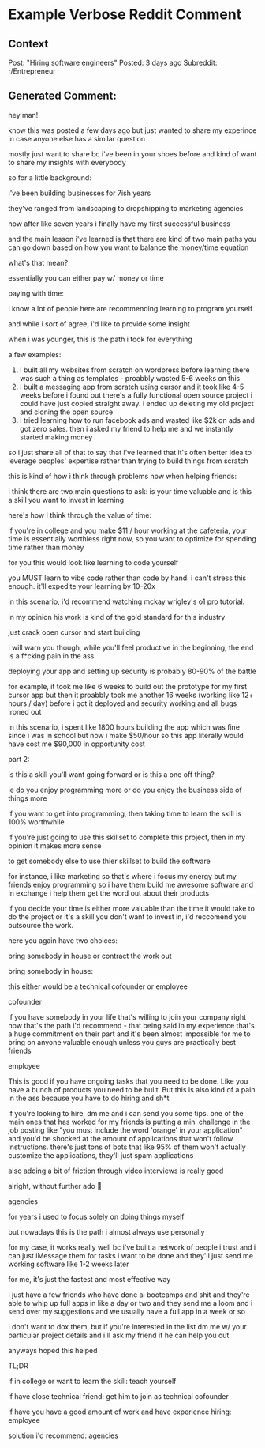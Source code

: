 # Example Verbose Reddit Comment

## Context
Post: "Hiring software engineers" 
Posted: 3 days ago
Subreddit: r/Entrepreneur

## Generated Comment:

hey man!

know this was posted a few days ago but just wanted to share my experince in case anyone else has a similar question

mostly just want to share bc i've been in your shoes before and kind of want to share my insights with everybody


so for a little background:


i've been building businesses for 7ish years

they've ranged from landscaping to dropshipping to marketing agencies

now after like seven years i finally have my first successful business 

and the main lesson i've learned is that there are kind of two main paths you can go down based on how you want to balance the money/time equation

what's that mean?

essentially you can either pay w/ money or time



paying with time:

i know a lot of people here are recommending learning to program yourself

and while i sort of agree, i'd like to provide some insight



when i was younger, this is the path i took for everything 

a few examples:

1. i built all my websites from scratch on wordpress before learning there was such a thing as templates - proabbly wasted 5-6 weeks on this
2. i built a messaging app from scratch using cursor and it took like 4-5 weeks before i found out there's a fully functional open source project i could have just copied straight away. i ended up deleting my old project and cloning the open source
3. i tried learning how to run facebook ads and wasted like $2k on ads and got zero sales. then i asked my friend to help me and we instantly started making money

so i just share all of that to say that i've learned that it's often better idea to leverage peoples' expertise rather than trying to build things from scratch



this is kind of how i think through problems now when helping friends:


i think there are two main questions to ask: is your time valuable and is this a skill you want to invest in learning



here's how I think through the value of time:

if you're in college and you make $11 / hour working at the cafeteria, your time is essentially worthless right now, so you want to optimize for spending time rather than money

for you this would look like learning to code yourself 

you MUST learn to vibe code rather than code by hand. i can't stress this enough. it'll expedite your learning by 10-20x

in this scenario, i'd recommend watching mckay wrigley's o1 pro tutorial.

in my opinion his work is kind of the gold standard for this industry

just crack open cursor and start building

i will warn you though, while you'll feel productive in the beginning, the end is a f*cking pain in the ass

deploying your app and setting up security is probably 80-90% of the battle

for example, it took me like 6 weeks to build out the prototype for my first cursor app but then it proabbly took me another 16 weeks (working like 12+ hours / day) before i got it deployed and security working and all bugs ironed out

in this scenario, i spent like 1800 hours building the app which was fine since i was in school but now i make $50/hour so this app literally would have cost me $90,000 in opportunity cost 



part 2:

is this a skill you'll want going forward or is this a one off thing?

ie do you enjoy programming more or do you enjoy the business side of things more

if you want to get into programming, then taking time to learn the skill is 100% worthwhile

if you're just going to use this skillset to complete this project, then in my opinion it makes more sense 

to get somebody else to use thier skillset to build the software

for instance, i like marketing so that's where i focus my energy but my friends enjoy programming so i have them build me awesome software and in exchange i help them get the word out about their products



if you decide your time is either more valuable than the time it would take to do the project or it's a skill you don't want to invest in, i'd reccomend you outsource the work.

here you again have two choices:

bring somebody in house or contract the work out



bring somebody in house:

this either would be a technical cofounder or employee

cofounder

if you have somebody in your life that's willing to join your company right now that's the path i'd recommend - that being said in my experience that's a huge commitment on their part and it's been almost impossible for me to bring on anyone valuable enough unless you guys are practically best friends


employee

This is good if you have ongoing tasks that you need to be done. Like you have a bunch of products you need to be built. But this is also kind of a pain in the ass because you have to do hiring and sh*t

if you're looking to hire, dm me and i can send you some tips. one of the main ones that has worked for my friends is putting a mini challenge in the job posting like "you must include the word 'orange' in your application" and you'd be shocked at the amount of applications that won't follow instructions. there's just tons of bots that like 95% of them won't actually customize the applications, they'll just spam applications

also adding a bit of friction through video interviews is really good 


alright, without further ado 🥁

agencies

for years i used to focus solely on doing things myself  

but nowadays this is the path i almost always use personally

for my case, it works really well bc i've built a network of people i trust and i can just iMessage them for tasks i want to be done and they'll just send me working software like 1-2 weeks later

for me, it's just the fastest and most effective way

i just have a few friends who have done ai bootcamps and shit and they're able to whip up full apps in like a day or two and they send me a loom and i send over my suggestions and we usually have a full app in a week or so 

i don't want to dox them, but if you're interested in the list dm me w/ your particular project details and i'll ask my friend if he can help you out 


anyways hoped this helped


TL;DR

if in college or want to learn the skill: teach yourself

if have close technical friend: get him to join as technical cofounder

if have you have a good amount of work and have experience hiring: employee

solution i'd recommend: agencies 